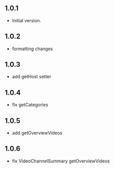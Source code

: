 ## 1.0.1

- Initial version.

## 1.0.2

- formatting changes

## 1.0.3

- add getHost setter

## 1.0.4

- fix getCategories

## 1.0.5

- add getOverviewVideos

## 1.0.6

- fix VideoChannelSummary getOverviewVideos